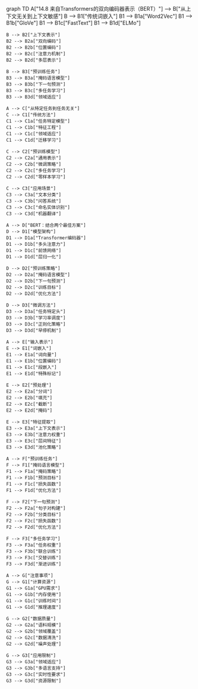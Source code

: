 graph TD
    A["14.8 来自Transformers的双向编码器表示（BERT）"] --> B["从上下文无关到上下文敏感"]
    B --> B1["传统词嵌入"]
    B1 --> B1a["Word2Vec"]
    B1 --> B1b["GloVe"]
    B1 --> B1c["FastText"]
    B1 --> B1d["ELMo"]
    
    B --> B2["上下文表示"]
    B2 --> B2a["双向编码"]
    B2 --> B2b["位置编码"]
    B2 --> B2c["注意力机制"]
    B2 --> B2d["多层表示"]
    
    B --> B3["预训练任务"]
    B3 --> B3a["掩码语言模型"]
    B3 --> B3b["下一句预测"]
    B3 --> B3c["多任务学习"]
    B3 --> B3d["领域适应"]
    
    A --> C["从特定任务到任务无关"]
    C --> C1["传统方法"]
    C1 --> C1a["任务特定模型"]
    C1 --> C1b["特征工程"]
    C1 --> C1c["领域适应"]
    C1 --> C1d["迁移学习"]
    
    C --> C2["预训练模型"]
    C2 --> C2a["通用表示"]
    C2 --> C2b["微调策略"]
    C2 --> C2c["多任务学习"]
    C2 --> C2d["零样本学习"]
    
    C --> C3["应用场景"]
    C3 --> C3a["文本分类"]
    C3 --> C3b["问答系统"]
    C3 --> C3c["命名实体识别"]
    C3 --> C3d["机器翻译"]
    
    A --> D["BERT：结合两个最佳方案"]
    D --> D1["模型架构"]
    D1 --> D1a["Transformer编码器"]
    D1 --> D1b["多头注意力"]
    D1 --> D1c["前馈网络"]
    D1 --> D1d["层归一化"]
    
    D --> D2["预训练策略"]
    D2 --> D2a["掩码语言模型"]
    D2 --> D2b["下一句预测"]
    D2 --> D2c["训练目标"]
    D2 --> D2d["优化方法"]
    
    D --> D3["微调方法"]
    D3 --> D3a["任务特定头"]
    D3 --> D3b["学习率调度"]
    D3 --> D3c["正则化策略"]
    D3 --> D3d["早停机制"]
    
    A --> E["输入表示"]
    E --> E1["词嵌入"]
    E1 --> E1a["词向量"]
    E1 --> E1b["位置编码"]
    E1 --> E1c["段嵌入"]
    E1 --> E1d["特殊标记"]
    
    E --> E2["预处理"]
    E2 --> E2a["分词"]
    E2 --> E2b["填充"]
    E2 --> E2c["截断"]
    E2 --> E2d["掩码"]
    
    E --> E3["特征提取"]
    E3 --> E3a["上下文表示"]
    E3 --> E3b["注意力权重"]
    E3 --> E3c["层间特征"]
    E3 --> E3d["池化策略"]
    
    A --> F["预训练任务"]
    F --> F1["掩码语言模型"]
    F1 --> F1a["掩码策略"]
    F1 --> F1b["预测目标"]
    F1 --> F1c["损失函数"]
    F1 --> F1d["优化方法"]
    
    F --> F2["下一句预测"]
    F2 --> F2a["句子对构建"]
    F2 --> F2b["分类目标"]
    F2 --> F2c["损失函数"]
    F2 --> F2d["优化方法"]
    
    F --> F3["多任务学习"]
    F3 --> F3a["任务权重"]
    F3 --> F3b["联合训练"]
    F3 --> F3c["交替训练"]
    F3 --> F3d["渐进训练"]
    
    A --> G["注意事项"]
    G --> G1["计算资源"]
    G1 --> G1a["GPU需求"]
    G1 --> G1b["内存使用"]
    G1 --> G1c["训练时间"]
    G1 --> G1d["推理速度"]
    
    G --> G2["数据质量"]
    G2 --> G2a["语料规模"]
    G2 --> G2b["领域覆盖"]
    G2 --> G2c["数据清洗"]
    G2 --> G2d["噪声处理"]
    
    G --> G3["应用限制"]
    G3 --> G3a["领域适应"]
    G3 --> G3b["多语言支持"]
    G3 --> G3c["实时性要求"]
    G3 --> G3d["资源限制"] 